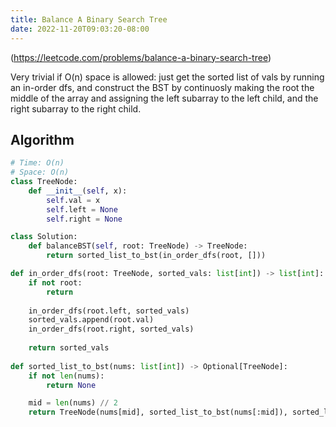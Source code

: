 ```yaml
---
title: Balance A Binary Search Tree
date: 2022-11-20T09:03:20-08:00
---
```


(https://leetcode.com/problems/balance-a-binary-search-tree)

Very trivial if O(n) space is allowed: just get the sorted list of vals by running an in-order
dfs, and construct the BST by continuosly making the root the middle of the array and assigning
the left subarray to the left child, and the right subarray to the right child.


## Algorithm

```python
# Time: O(n)
# Space: O(n)
class TreeNode:
    def __init__(self, x):
        self.val = x
        self.left = None
        self.right = None

class Solution:
    def balanceBST(self, root: TreeNode) -> TreeNode:
        return sorted_list_to_bst(in_order_dfs(root, []))

def in_order_dfs(root: TreeNode, sorted_vals: list[int]) -> list[int]:
    if not root:
        return
    
    in_order_dfs(root.left, sorted_vals)
    sorted_vals.append(root.val)
    in_order_dfs(root.right, sorted_vals)
    
    return sorted_vals
    
def sorted_list_to_bst(nums: list[int]) -> Optional[TreeNode]:
    if not len(nums):
        return None

    mid = len(nums) // 2
    return TreeNode(nums[mid], sorted_list_to_bst(nums[:mid]), sorted_list_to_bst(nums[mid+1:]))

```


